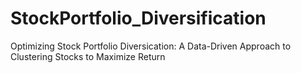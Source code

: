 # StockPortfolio_Diversification
Optimizing Stock Portfolio Diversication: A Data-Driven Approach to Clustering Stocks to Maximize Return
